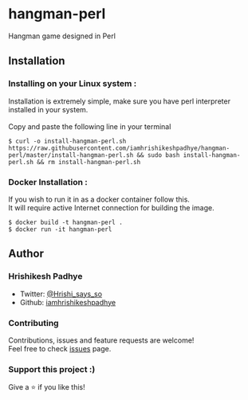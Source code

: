 # hangman-perl
Hangman game designed in Perl

## Installation
### Installing on your Linux system :
Installation is extremely simple, make sure you have perl interpreter installed in your system.<br>
<br>
Copy and paste the following line in your terminal
```
$ curl -o install-hangman-perl.sh https://raw.githubusercontent.com/iamhrishikeshpadhye/hangman-perl/master/install-hangman-perl.sh && sudo bash install-hangman-perl.sh && rm install-hangman-perl.sh
```
### Docker Installation :
If you wish to run it in as a docker container follow this.<br>
It will require active Internet connection for building the image.<br>
```
$ docker build -t hangman-perl .
$ docker run -it hangman-perl
```


## Author

### Hrishikesh Padhye

* Twitter: [@Hrishi_says_so](https://twitter.com/Hrishi_says_so)
* Github: [iamhrishikeshpadhye](https://github.com/iamhrishikeshpadhye)

### Contributing

Contributions, issues and feature requests are welcome!<br />Feel free to check [issues](https://github.com/iamhrishikeshpadhye/hangman-perl/issues) page.

### Support this project :)

Give a ⭐️ if you like this!
